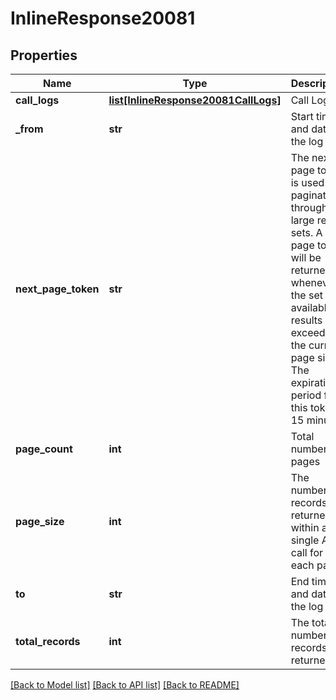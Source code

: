 # InlineResponse20081

## Properties
Name | Type | Description | Notes
------------ | ------------- | ------------- | -------------
**call_logs** | [**list[InlineResponse20081CallLogs]**](InlineResponse20081CallLogs.md) | Call Log | [optional] 
**_from** | **str** | Start time and date of the log | [optional] 
**next_page_token** | **str** | The next page token is used to paginate through large result sets. A next page token will be returned whenever the set of available results exceeds the current page size. The expiration period for this token is 15 minutes. | [optional] 
**page_count** | **int** | Total number of pages | [optional] 
**page_size** | **int** | The number of records returned within a single API call for each page. | [optional] 
**to** | **str** | End time and date of the log | [optional] 
**total_records** | **int** | The total number of records returned. | [optional] 

[[Back to Model list]](../README.md#documentation-for-models) [[Back to API list]](../README.md#documentation-for-api-endpoints) [[Back to README]](../README.md)

